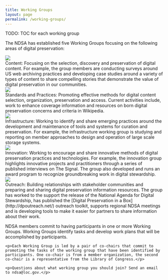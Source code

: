 ```yaml
---
title: Working Groups
layout: page
permalink: /working-groups/
---
```


TODO: TOC for each working group

<p>The NDSA has established five Working Groups focusing on the following areas of digital preservation:</p>

<div class="row">
  <div class="col-sm-2 animated fadeInLeft wow" data-wow-delay=".1s">
    <img src="{{ "/images/working-groups/content.png" | prepend: site.baseurl }}">
  </div>
  <div class="col-sm-10 animated fadeInLeft wow" data-wow-delay=".3s">
    Content: Focusing on the selection, discovery and preservation of digital content. For example, the group members are conducting surveys around US web archiving practices and developing case studies around a variety of types of content to share compelling stories that demonstrate the value of digital preservation in our communities.
  </div>
</div>

<div class="row">
  <div class="col-sm-2 animated fadeInLeft wow" data-wow-delay=".1s">
    <img src="{{ "/images/working-groups/standards.png" | prepend: site.baseurl }}">
  </div>
  <div class="col-sm-10 animated fadeInLeft wow" data-wow-delay=".3s">
  Standards and Practices: Promoting effective methods for digital content selection, organization, preservation and access. Current activities include, work to enhance coverage information and resources on born digital preservation concerns and criteria in Wikipedia.
  </div>
</div>

<div class="row">
  <div class="col-sm-2 animated fadeInLeft wow" data-wow-delay=".1s">
    <img src="{{ "/images/working-groups/infrastructure.png" | prepend: site.baseurl }}">
  </div>
  <div class="col-sm-10 animated fadeInLeft wow" data-wow-delay=".3s">
    Infrastructure: Working to identify and share emerging practices around the development and maintenance of tools and systems for curation and preservation. For example, the infrastructure working group is studying and reporting on member approaches to design and operation of large scale storage systems.
    </div>
  </div>

  <div class="row">
    <div class="col-sm-2 animated fadeInLeft wow" data-wow-delay=".1s">
      <img src="{{ "/images/working-groups/innovation.png" | prepend: site.baseurl }}">
    </div>
    <div class="col-sm-10 animated fadeInLeft wow" data-wow-delay=".3s">
Innovation: Working to encourage and share innovative methods of digital preservation practices and technologies. For example, the innovation group highlights innovative projects and practitioners through a series of published interviews on The Signal. The group also developed and runs an award program to recognize groundbreaking work in digital stewardship.
</div>
</div>

<div class="row">
  <div class="col-sm-2 animated fadeInLeft wow" data-wow-delay=".1s">
    <img src="{{ "/images/working-groups/outreach.png" | prepend: site.baseurl }}">
  </div>
  <div class="col-sm-10 animated fadeInLeft wow" data-wow-delay=".3s">
    Outreach: Building relationships with stakeholder communities and preparing and sharing digital preservation information resources. The group has worked to the support the release of the National Agenda for Digital Stewardship, has published the [Digital Preservation in a Box](http://dpoutreach.net/) outreach toolkit, supports regional NDSA meetings and is developing tools to make it easier for partners to share information about their work.
  </div>
</div>

<div class="row">
  <div class="col-sm-12">
    <p>NDSA members commit to having participants in one or more Working Groups. Working Groups identify tasks and develop work plans that will be accomplished by participants.</p>

    <p>Each Working Group is led by a pair of co-chairs that commit to promoting the tasks of the working group that have been identified by participants. One co-chair is from a member organization, the second co-chair is a representative from the Library of Congress.</p>

    <p>Questions about what working group you should join? Send an email to ndsa@loc.gov.</p>
  </div>
</div>
